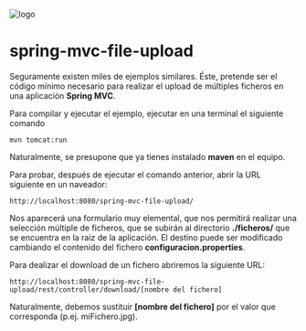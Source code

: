 ![logo](https://raw.github.com/1N0T/images/master/global/1N0T.png)
# spring-mvc-file-upload

Seguramente existen miles de ejemplos similares. Éste, pretende ser el código mínimo necesario para realizar el upload de múltiples ficheros en una aplicación **Spring MVC**.

Para compilar y ejecutar el ejemplo, ejecutar en una terminal el siguiente comando
```
mvn tomcat:run
```
Naturalmente, se presupone que ya tienes instalado **maven** en el equipo.

Para probar, después de ejecutar el comando anterior, abrir la URL siguiente en un naveador:
```
http://localhost:8080/spring-mvc-file-upload/
```
Nos aparecerá una formulario muy elemental, que nos permitirá realizar una selección múltiple de ficheros, que se subirán al directorio **./ficheros/** que se encuentra en la raiz de la aplicación. El destino puede ser modificado cambiando el contenido del fichero **configuracion.properties**.

Para dealizar el download de un fichero abriremos la siguiente URL:
```
http://localhost:8080/spring-mvc-file-upload/rest/controller/download/[nombre del fichero]
```
Naturalmente, debemos sustituir **[nombre del fichero]** por el valor que corresponda (p.ej. miFichero.jpg).

